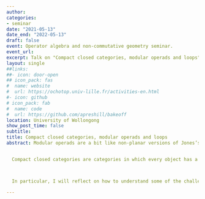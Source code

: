 ```yaml
---
author:
categories:
- seminar
date: "2021-05-13"
date_end: "2022-05-13"
draft: false
event: Operator algebra and non-commutative geometry seminar.
event_url:
excerpt: Talk on "Compact closed categories, modular operads and loops". 
layout: single
##links:
##- icon: door-open
## icon_pack: fas
#  name: website
#  url: https://ochotop.univ-lille.fr/activities-en.html
#- icon: github
# icon_pack: fab
#  name: code
#  url: https://github.com/apreshill/bakeoff
location: University of Wollongong
show_post_time: false
subtitle:   
title: Compact closed categories, modular operads and loops
abstract: Modular operads are a bit like non-planar versions of Jones’s planar algebras. They are graded systems used to describe moduli spaces of higher genus curves.


  Compact closed categories are categories in which every object has a strict dual. For example, the category of finitely generated projective modules and module homomorphisms over a commutative ring is compact closed. I’ll discuss the sense in which duality means we can forget about the direction of morphisms and treat compact closed categories as modular operads, and say something about why this may be useful.



  In particular, I will reflect on how to understand some of the challenges involved (the combinatorics of modular operads are complicated!), and whether this approach can tell us anything deeper about notions of genus, trace and duality.

---
```


